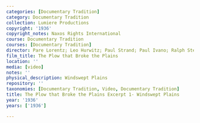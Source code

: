 ```yaml
---
categories: [Documentary Tradition]
category: Documentary Tradition
collection: Lumiere Productions
copyright: '1936'
copyright_notes: Naxos Rights International
course: Documentary Tradition
courses: [Documentary Tradition]
director: Pare Lorentz; Leo Hurwitz; Paul Strand; Paul Ivano; Ralph Steiner
film_title: The Plow that Broke the Plains
location: ''
media: [video]
notes: ''
physical_description: Windswept Plains
repository: ''
taxonomies: [Documentary Tradition, Video, Documentary Tradition]
title: The Plow that Broke the Plains Excerpt 1- Windswept Plains
year: '1936'
years: ['1936']

---
```

